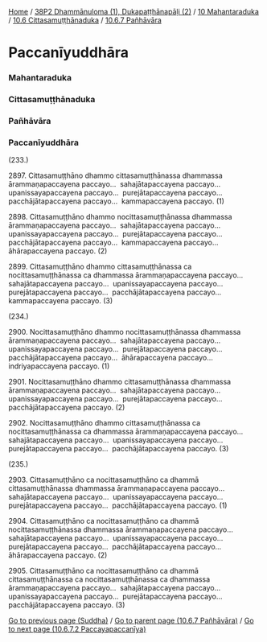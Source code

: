 
[Home](/) / [38P2 Dhammānuloma (1), Dukapaṭṭhānapāḷi (2)](/tipitaka/38P2.md) / [10 Mahantaraduka](/tipitaka/38P2/10.md) / [10.6 Cittasamuṭṭhānaduka](/tipitaka/38P2/10/10.6.md) / [10.6.7 Pañhāvāra](/tipitaka/38P2/10/10.6/10.6.7.md)

# Paccanīyuddhāra

### Mahantaraduka

### Cittasamuṭṭhānaduka

### Pañhāvāra

### Paccanīyuddhāra

(233.)

2897\. Cittasamuṭṭhāno dhammo cittasamuṭṭhānassa dhammassa ārammaṇapaccayena paccayo…  sahajātapaccayena paccayo…  upanissayapaccayena paccayo…  purejātapaccayena paccayo…  pacchājātapaccayena paccayo…  kammapaccayena paccayo. (1)

2898\. Cittasamuṭṭhāno dhammo nocittasamuṭṭhānassa dhammassa ārammaṇapaccayena paccayo…  sahajātapaccayena paccayo…  upanissayapaccayena paccayo…  purejātapaccayena paccayo…  pacchājātapaccayena paccayo…  kammapaccayena paccayo…  āhārapaccayena paccayo. (2)

2899\. Cittasamuṭṭhāno dhammo cittasamuṭṭhānassa ca nocittasamuṭṭhānassa ca dhammassa ārammaṇapaccayena paccayo…  sahajātapaccayena paccayo…  upanissayapaccayena paccayo…  purejātapaccayena paccayo…  pacchājātapaccayena paccayo…  kammapaccayena paccayo. (3)

(234.)

2900\. Nocittasamuṭṭhāno dhammo nocittasamuṭṭhānassa dhammassa ārammaṇapaccayena paccayo…  sahajātapaccayena paccayo…  upanissayapaccayena paccayo…  purejātapaccayena paccayo…  pacchājātapaccayena paccayo…  āhārapaccayena paccayo…  indriyapaccayena paccayo. (1)

2901\. Nocittasamuṭṭhāno dhammo cittasamuṭṭhānassa dhammassa ārammaṇapaccayena paccayo…  sahajātapaccayena paccayo…  upanissayapaccayena paccayo…  purejātapaccayena paccayo…  pacchājātapaccayena paccayo. (2)

2902\. Nocittasamuṭṭhāno dhammo cittasamuṭṭhānassa ca nocittasamuṭṭhānassa ca dhammassa ārammaṇapaccayena paccayo…  sahajātapaccayena paccayo…  upanissayapaccayena paccayo…  purejātapaccayena paccayo…  pacchājātapaccayena paccayo. (3)

(235.)

2903\. Cittasamuṭṭhāno ca nocittasamuṭṭhāno ca dhammā cittasamuṭṭhānassa dhammassa ārammaṇapaccayena paccayo…  sahajātapaccayena paccayo…  upanissayapaccayena paccayo…  purejātapaccayena paccayo…  pacchājātapaccayena paccayo. (1)

2904\. Cittasamuṭṭhāno ca nocittasamuṭṭhāno ca dhammā nocittasamuṭṭhānassa dhammassa ārammaṇapaccayena paccayo…  sahajātapaccayena paccayo…  upanissayapaccayena paccayo…  purejātapaccayena paccayo…  pacchājātapaccayena paccayo…  āhārapaccayena paccayo. (2)

2905\. Cittasamuṭṭhāno ca nocittasamuṭṭhāno ca dhammā cittasamuṭṭhānassa ca nocittasamuṭṭhānassa ca dhammassa ārammaṇapaccayena paccayo…  sahajātapaccayena paccayo…  upanissayapaccayena paccayo…  purejātapaccayena paccayo…  pacchājātapaccayena paccayo. (3)

[Go to previous page (Suddha)](/tipitaka/38P2/10/10.6/10.6.7/10.6.7.1/10.6.7.1.2/Suddha.md) / [Go to parent page (10.6.7 Pañhāvāra)](/tipitaka/38P2/10/10.6/10.6.7.md) / [Go to next page (10.6.7.2 Paccayapaccanīya)](/tipitaka/38P2/10/10.6/10.6.7/10.6.7.2.md)


